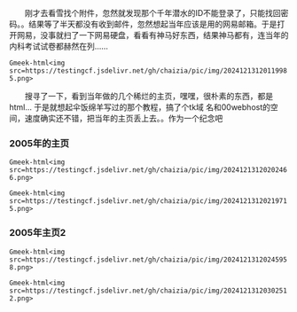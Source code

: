 &emsp;&emsp;刚才去看雪找个附件，忽然就发现那个千年潜水的ID不能登录了，只能找回密码。。结果等了半天都没有收到邮件，忽然想起当年应该是用的网易邮箱。于是打开网易，没事就扫了一下网易硬盘，看看有神马好东西，结果神马都有，连当年的内科考试试卷都赫然在列……

`Gmeek-html<img src=https://testingcf.jsdelivr.net/gh/chaizia/pic/img/20241213120119985.png>`

&emsp;&emsp;搜寻了一下，看到当年做的几个稀烂的主页，嘿嘿，很朴素的东西，都是html… 于是就想起伞饭绵羊写过的那个教程，搞了个tk域 名和00webhost的空间，速度确实还不错，把当年的主页丢上去。。作为一个纪念吧

### 2005年的主页

`Gmeek-html<img src=https://testingcf.jsdelivr.net/gh/chaizia/pic/img/20241213120202466.png>`

`Gmeek-html<img src=https://testingcf.jsdelivr.net/gh/chaizia/pic/img/20241213120219715.png>`

### 2005年主页2

`Gmeek-html<img src=https://testingcf.jsdelivr.net/gh/chaizia/pic/img/20241213120245958.png>`

`Gmeek-html<img src=https://testingcf.jsdelivr.net/gh/chaizia/pic/img/20241213120302512.png>`

<!-- ##{"timestamp":1288927536}## -->